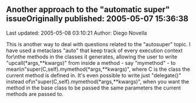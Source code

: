 ## Another approach to the "automatic super" issueOriginally published: 2005-05-07 15:36:38 
Last updated: 2005-05-08 03:10:21 
Author: Diego Novella 
 
This is another way to deal with questions related to the "autosuper" topic. I have used a metaclass "auto" that keep track of every execution context for\nthe methods in the classes it generates, allowing the user to write "upcall(*args,**kwargs)" from inside a method - say "mymethod" - to mean\n"super(C,self).mymethod(*args,**kwargs)", where C is the class the current method is defined in. It's even possible to write just "delegate()" instead of\n"super(C,self).mymethod(*args,**kwargs)", when you want the method in the base class to be passed the same parameters the current methods are passed to.